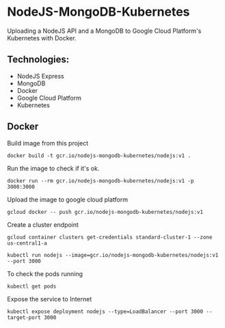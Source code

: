 # NodeJS-MongoDB-Kubernetes

Uploading a NodeJS API and a MongoDB to Google Cloud Platform's Kubernetes with Docker.

## Technologies:

- NodeJS Express
- MongoDB
- Docker
- Google Cloud Platform
- Kubernetes

## Docker

Build image from this project

```batch
docker build -t gcr.io/nodejs-mongodb-kubernetes/nodejs:v1 .
```

Run the image to check if it's ok.

```batch
docker run --rm gcr.io/nodejs-mongodb-kubernetes/nodejs:v1 -p 3000:3000
```

Upload the image to google cloud platform

```batch
gcloud docker -- push gcr.io/nodejs-mongodb-kubernetes/nodejs:v1
```

Create a cluster endpoint

```batch
gcloud container clusters get-credentials standard-cluster-1 --zone us-central1-a
```

```batch
kubectl run nodejs --image=gcr.io/nodejs-mongodb-kubernetes/nodejs:v1 --port 3000
```

To check the pods running

```batch
kubectl get pods
```

Expose the service to Internet

```batch
kubectl expose deployment nodejs --type=LoadBalancer --port 3000 --target-port 3000
```
